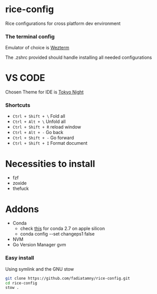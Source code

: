 # rice-config
Rice configurations for cross platform dev environment

### The terminal config
Emulator of choice is [Wezterm](https://wezfurlong.org/wezterm)

The .zshrc provided should handle installing all needed configurations

# VS CODE
Chosen Theme for IDE is [Tokyo Night](enkia.tokyo-night)
### Shortcuts
- `Ctrl + Shift + \`    Fold all
- `Ctrl + Alt + \`      Unfold all
- `Ctrl + Shift + R`    reload window
- `Ctrl + Alt + -`      Go back
- `Ctrl + Shift + -`    Go forward
- `Ctrl + Shift + I`    Format document

# Necessities to install
- fzf
- zoxide
- thefuck

# Addons
- Conda
    - check [this](https://stackoverflow.com/questions/67380286/anaconda-channel-for-installing-python-2-7) for conda 2.7 on apple silicon
    - conda config --set changeps1 false
- NVM
- Go Version Manager gvm


### Easy install
Using symlink and the GNU stow

```sh
git clone https://github.com/fadiatamny/rice-config.git
cd rice-config
stow .
```
